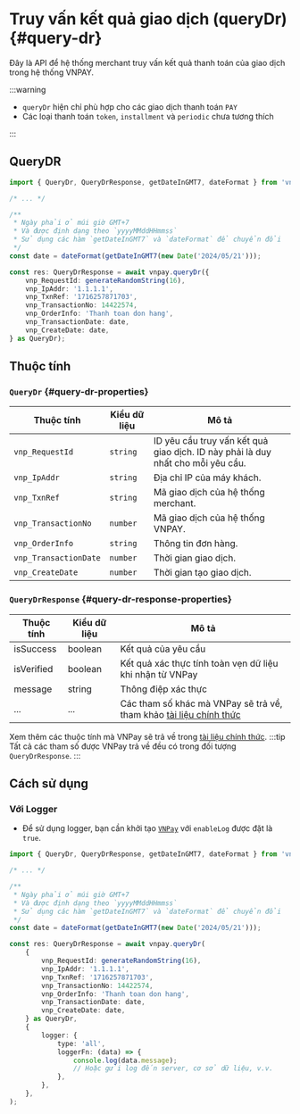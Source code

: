 # Truy vấn kết quả giao dịch (queryDr) {#query-dr}

Đây là API để hệ thống merchant truy vấn kết quả thanh toán của giao dịch trong hệ thống VNPAY.

:::warning

-   `queryDr` hiện chỉ phù hợp cho các giao dịch thanh toán `PAY`
-   Các loại thanh toán `token`, `installment` và `periodic` chưa tương thích

:::

## QueryDR

```typescript
import { QueryDr, QueryDrResponse, getDateInGMT7, dateFormat } from 'vnpay';

/* ... */

/**
 * Ngày phải ở múi giờ GMT+7
 * Và được định dạng theo `yyyyMMddHHmmss`
 * Sử dụng các hàm `getDateInGMT7` và `dateFormat` để chuyển đổi
 */
const date = dateFormat(getDateInGMT7(new Date('2024/05/21')));

const res: QueryDrResponse = await vnpay.queryDr({
    vnp_RequestId: generateRandomString(16),
    vnp_IpAddr: '1.1.1.1',
    vnp_TxnRef: '1716257871703',
    vnp_TransactionNo: 14422574,
    vnp_OrderInfo: 'Thanh toan don hang',
    vnp_TransactionDate: date,
    vnp_CreateDate: date,
} as QueryDr);
```

## Thuộc tính

### `QueryDr` {#query-dr-properties}

| Thuộc tính           | Kiểu dữ liệu | Mô tả                                                                              |
| -------------------- | ------------ | ---------------------------------------------------------------------------------- |
| `vnp_RequestId`      | `string`     | ID yêu cầu truy vấn kết quả giao dịch. ID này phải là duy nhất cho mỗi yêu cầu.    |
| `vnp_IpAddr`         | `string`     | Địa chỉ IP của máy khách.                                                          |
| `vnp_TxnRef`         | `string`     | Mã giao dịch của hệ thống merchant.                                                |
| `vnp_TransactionNo`  | `number`     | Mã giao dịch của hệ thống VNPAY.                                                   |
| `vnp_OrderInfo`      | `string`     | Thông tin đơn hàng.                                                                |
| `vnp_TransactionDate`| `number`     | Thời gian giao dịch.                                                               |
| `vnp_CreateDate`     | `number`     | Thời gian tạo giao dịch.                                                           |

### `QueryDrResponse` {#query-dr-response-properties}

| Thuộc tính  | Kiểu dữ liệu | Mô tả                                                                                                                                                                    |
| ----------- | ------------ | ------------------------------------------------------------------------------------------------------------------------------------------------------------------------ |
| isSuccess   | boolean      | Kết quả của yêu cầu                                                                                                                                                       |
| isVerified  | boolean      | Kết quả xác thực tính toàn vẹn dữ liệu khi nhận từ VNPay                                                                                                                 |
| message     | string       | Thông điệp xác thực                                                                                                                                                       |
| ...         | ...          | Các tham số khác mà VNPay sẽ trả về, tham khảo [tài liệu chính thức](https://sandbox.vnpayment.vn/apis/docs/truy-van-hoan-tien/querydr&refund.html#danh-sach-tham-so-querydr-VNPAY-response) |

Xem thêm các thuộc tính mà VNPay sẽ trả về trong [tài liệu chính thức](https://sandbox.vnpayment.vn/apis/docs/truy-van-hoan-tien/querydr&refund.html#danh-sach-tham-so-querydr-VNPAY-response).
:::tip
Tất cả các tham số được VNPay trả về đều có trong đối tượng `QueryDrResponse`.
:::

## Cách sử dụng

### Với Logger

-   Để sử dụng logger, bạn cần khởi tạo [`VNPay`](/installation#init-vnpay) với `enableLog` được đặt là `true`.

```typescript
import { QueryDr, QueryDrResponse, getDateInGMT7, dateFormat } from 'vnpay';

/* ... */

/**
 * Ngày phải ở múi giờ GMT+7
 * Và được định dạng theo `yyyyMMddHHmmss`
 * Sử dụng các hàm `getDateInGMT7` và `dateFormat` để chuyển đổi
 */
const date = dateFormat(getDateInGMT7(new Date('2024/05/21')));

const res: QueryDrResponse = await vnpay.queryDr(
    {
        vnp_RequestId: generateRandomString(16),
        vnp_IpAddr: '1.1.1.1',
        vnp_TxnRef: '1716257871703',
        vnp_TransactionNo: 14422574,
        vnp_OrderInfo: 'Thanh toan don hang',
        vnp_TransactionDate: date,
        vnp_CreateDate: date,
    } as QueryDr,
    {
        logger: {
            type: 'all',
            loggerFn: (data) => {
                console.log(data.message);
                // Hoặc gửi log đến server, cơ sở dữ liệu, v.v.
            },
        },
    },
);
```

